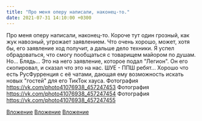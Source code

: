 ```yaml
---
title: "Про меня оперу написали, наконец-то."
date: 2021-07-31 14:10:00 +0300
---
```


Про меня оперу написали, наконец-то.
Короче тут один грозный, как жук навозный, угрожает заявлением. Что очень хорошо, может, хотя бы, его заявление ход получит, а дальше дело техники. Я успел обрадоваться, что смогу пообщаться с товарищем майором по душам. Но... Блядь... Это на него заявление, которое подал "Легион". Он его скопировал, и сказал что это на нас.
ШУЕ - ППШ ребят...
Хорошо что есть РусФурренция с её чатами, дающая ему возможность искать новых "гостей" для его ТикТок хауса.
Фотография
https://vk.com/photo41076938_457247453
Фотография
https://vk.com/photo41076938_457247454
Фотография
https://vk.com/photo41076938_457247455

[Вложение](https://vk.com/photo41076938_457247453)
[Вложение](https://vk.com/photo41076938_457247454)
[Вложение](https://vk.com/photo41076938_457247455)
